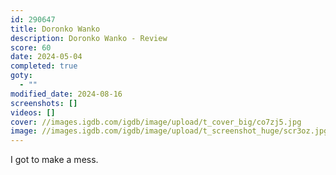 ```yaml
---
id: 290647
title: Doronko Wanko
description: Doronko Wanko - Review
score: 60
date: 2024-05-04
completed: true
goty:
  - ""
modified_date: 2024-08-16
screenshots: []
videos: []
cover: //images.igdb.com/igdb/image/upload/t_cover_big/co7zj5.jpg
image: //images.igdb.com/igdb/image/upload/t_screenshot_huge/scr3oz.jpg
---
```

I got to make a mess.